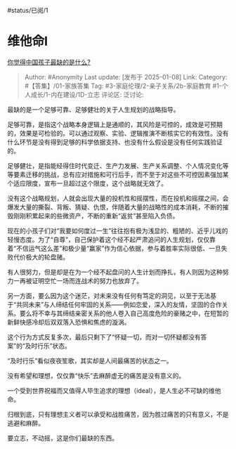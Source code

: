 #status/已阅/1 

# 维他命I
[你觉得中国孩子最缺的是什么?](https://www.zhihu.com/question/610021061/answer/74086031943)

> Author: #Anonymity
> Last update: [发布于 2025-01-08]
> Link:
> Category: #【答集】/01-家族答集 
> Tag: #3-家庭伦理/2-亲子关系/2b-家庭教育 #1-个人成长/1-内在建设/1D-立志 
> 评论区:
> 泛讨论:
  
最缺的是一个足够可靠、足够健壮的关于人生规划的战略指导。

足够可靠，是指这个战略本身逻辑上是通顺的，其风险是可控的，成效是可预期的，效果是可检验的。可以通过观察、实验、逻辑推演不断核实它的有效性。没有什么环节是没有得到足够的科学依据支持、也没有什么假设是没有任何实践验证的。

足够健壮，是指能经得住时代变迁、生产力发展、生产关系调整、个人情况变化等等要素迁移的挑战，总有应对措施和可行后手，而不至于对这些不可控因素强加某个适应限度，宣布一旦超过这个限度，这个战略就无效了。

没有这个战略规划，人就会出现大量的投机性和摇摆性，而在投机和摇摆之间，会爆发大量的撕裂、背叛、猜疑、仇恨，伴随着大量的战略性的成本消耗，不断的摧毁刚刚积累起来的些微资产，不断的重新“返贫”甚至陷入负债。

现在的小孩子们对“我要如何度过一生”往往抱有极为浅显的、粗陋的、近乎儿戏的轻慢态度。为了“自尊”，自己保护着这个经不起严肃追问的人生规划，仅仅靠着“不信运气这么差”和极少量“赢家”作为信心依据，参与着胜率实际很低、一旦失败代价极大的轮盘赌。

有人很努力，但是却是在为一个经不起盘问的人生计划而挣扎，有人则因为这种努力一再被证明空忙一场而连战术的努力也放弃了。

另一方面，要么因为这个迷茫，对未来没有任何有笃定的洞见，以至于无法基于“共同未来”与人缔结任何牢固的关系——例如恋爱，深入的友情，坚固的合作关系。要么将不幸与其缔结亲密关系的他人卷入自己高度危险的豪赌之中，在短暂的新鲜快感冷却后双双落入恐惧和焦虑的漩涡。

这个行为方式反复多次，最后只剩下了“怀疑一切，而对一切怀疑都没有答案”的“及时行乐”状态。

“及时行乐”看似夜夜笙歌，其实却是人间最痛苦的状态之一。

没有希望和理想，仅仅靠“快乐”去麻醉虚无的痛苦是没有意义的。

一个受到世界祝福而又值得人毕生追求的理想（ideal），是人生必不可缺的维他命。

归根到底，只有理想主义者可以承受和战胜痛苦，因为胜过痛苦的只有意义，不是逃避和麻醉。

要立志，不动摇，这是你们最缺的东西。

